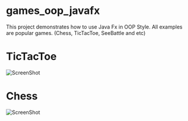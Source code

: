 # games_oop_javafx
This project demonstrates how to use Java Fx in OOP Style. 
All examples are popular games. (Chess, TicTacToe, SeeBattle and etc)

# TicTacToe

![ScreenShot](images/TicTacToe.png)

# Chess

![ScreenShot](images/Chess.png)
